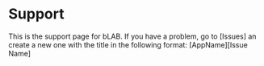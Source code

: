 # Support

This is the support page for bLAB. If you have a problem, go to [Issues] an create a new one with the title in the following format: [AppName][Issue Name]
